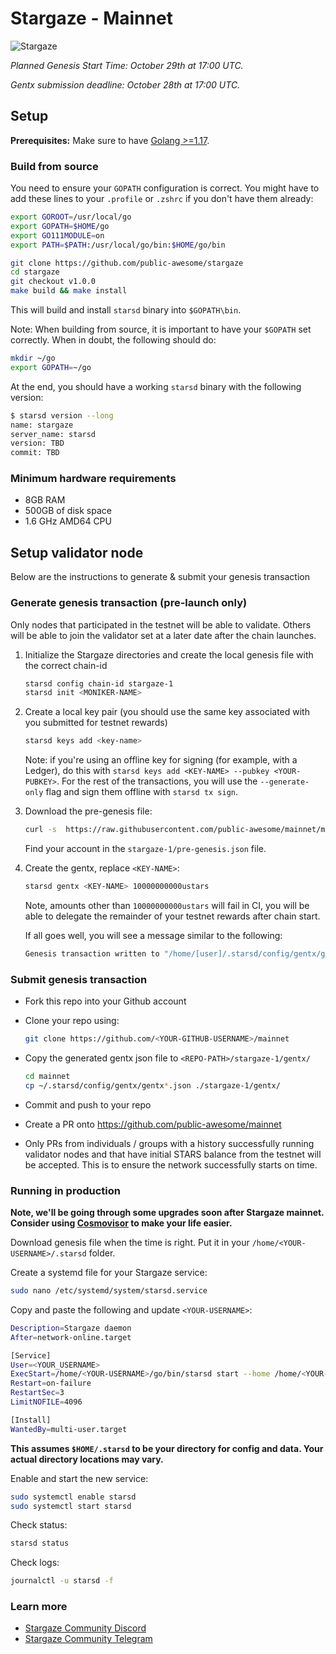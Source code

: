 # Stargaze - Mainnet

![Stargaze](https://stargaze.zone/OGImage1200x630.png)

_Planned Genesis Start Time: October 29th at 17:00 UTC._

_Gentx submission deadline: October 28th at 17:00 UTC._


## Setup

**Prerequisites:** Make sure to have [Golang >=1.17](https://golang.org/).

### Build from source

You need to ensure your `GOPATH` configuration is correct. You might have to add these lines to your `.profile` or `.zshrc` if you don't have them already:

```bash
export GOROOT=/usr/local/go
export GOPATH=$HOME/go
export GO111MODULE=on
export PATH=$PATH:/usr/local/go/bin:$HOME/go/bin
```

```bash
git clone https://github.com/public-awesome/stargaze
cd stargaze
git checkout v1.0.0
make build && make install
```

This will build and install `starsd` binary into `$GOPATH\bin`.

Note: When building from source, it is important to have your `$GOPATH` set correctly. When in doubt, the following should do:

```bash
mkdir ~/go
export GOPATH=~/go
```

At the end, you should have a working `starsd` binary with the following version:

```bash
$ starsd version --long
name: stargaze
server_name: starsd
version: TBD
commit: TBD
```


### Minimum hardware requirements

- 8GB RAM
- 500GB of disk space
- 1.6 GHz AMD64 CPU

## Setup validator node

Below are the instructions to generate & submit your genesis transaction

### Generate genesis transaction (pre-launch only)

Only nodes that participated in the testnet will be able to validate. Others will be able to join the validator set at a later date after the chain launches.

1. Initialize the Stargaze directories and create the local genesis file with the correct
   chain-id

   ```bash
   starsd config chain-id stargaze-1
   starsd init <MONIKER-NAME>
   ```

2. Create a local key pair (you should use the same key associated with you submitted for testnet rewards)

   ```bash
   starsd keys add <key-name>
   ```

   Note: if you're using an offline key for signing (for example, with a Ledger), do this with `starsd keys add <KEY-NAME> --pubkey <YOUR-PUBKEY>`. For the rest of the transactions, you will use the `--generate-only` flag and sign them offline with `starsd tx sign`.

3. Download the pre-genesis file:

   ```bash
   curl -s  https://raw.githubusercontent.com/public-awesome/mainnet/main/stargaze-1/pre-genesis.json >~/.starsd/config/genesis.json
   ```

   Find your account in the `stargaze-1/pre-genesis.json` file.

4. Create the gentx, replace `<KEY-NAME>`:

   ```bash
   starsd gentx <KEY-NAME> 10000000000ustars
   ```

   Note, amounts other than `10000000000ustars` will fail in CI, you will be able to delegate the remainder of your testnet rewards after chain start.

   If all goes well, you will see a message similar to the following:

   ```bash
   Genesis transaction written to "/home/[user]/.starsd/config/gentx/gentx-******.json"
   ```

### Submit genesis transaction

- Fork this repo into your Github account

- Clone your repo using:

  ```bash
  git clone https://github.com/<YOUR-GITHUB-USERNAME>/mainnet
  ```

- Copy the generated gentx json file to `<REPO-PATH>/stargaze-1/gentx/`

  ```bash
  cd mainnet
  cp ~/.starsd/config/gentx/gentx*.json ./stargaze-1/gentx/
  ```

- Commit and push to your repo
- Create a PR onto https://github.com/public-awesome/mainnet
- Only PRs from individuals / groups with a history successfully running validator nodes and that have initial STARS balance from the testnet will be accepted. This is to ensure the network successfully starts on time.

### Running in production

**Note, we'll be going through some upgrades soon after Stargaze mainnet. Consider using [Cosmovisor](https://docs.cosmos.network/master/run-node/cosmovisor.html) to make your life easier.**

Download genesis file when the time is right. Put it in your `/home/<YOUR-USERNAME>/.starsd` folder.

Create a systemd file for your Stargaze service:

```bash
sudo nano /etc/systemd/system/starsd.service
```

Copy and paste the following and update `<YOUR-USERNAME>`:

```bash
Description=Stargaze daemon
After=network-online.target

[Service]
User=<YOUR_USERNAME>
ExecStart=/home/<YOUR-USERNAME>/go/bin/starsd start --home /home/<YOUR-USERNAME>/.starsd
Restart=on-failure
RestartSec=3
LimitNOFILE=4096

[Install]
WantedBy=multi-user.target
```

**This assumes `$HOME/.starsd` to be your directory for config and data. Your actual directory locations may vary.**

Enable and start the new service:

```bash
sudo systemctl enable starsd
sudo systemctl start starsd
```

Check status:

```bash
starsd status
```

Check logs:

```bash
journalctl -u starsd -f
```

### Learn more

- [Stargaze Community Discord](https://discord.gg/QeJWCrE)
- [Stargaze Community Telegram](https://t.me/joinchat/ZQ95YmIn3AI0ODFh)
